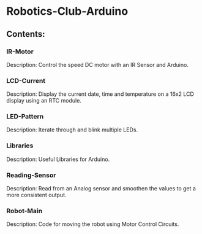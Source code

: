# Robotics-Club-Arduino

## Contents:

### IR-Motor
Description: Control the speed DC motor with an IR Sensor and Arduino.

### LCD-Current
Description: Display the current date, time and temperature on a 16x2 LCD display using an RTC module.

### LED-Pattern
Description: Iterate through and blink multiple LEDs.

### Libraries
Description: Useful Libraries for Arduino.

### Reading-Sensor
Description: Read from an Analog sensor and smoothen the values to get a more consistent output.

### Robot-Main
Description: Code for moving the robot using Motor Control Circuits.

